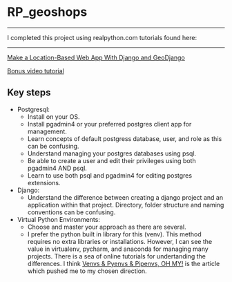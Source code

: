 # RP_geoshops
***
I completed this project using realpython.com tutorials found here:
***
[Make a Location-Based Web App With Django and GeoDjango](https://realpython.com/location-based-app-with-geodjango-tutorial/)  
  
[Bonus video tutorial](https://realpython.com/courses/make-location-based-web-app-django-and-geodjango/)  
## Key steps
* Postgresql:
    * Install on your OS.
    * Install pgadmin4 or your preferred postgres client app for management.
    * Learn concepts of default postgress database, user, and role as this can be confusing.
    * Understand managing your postgres databases using psql.
    * Be able to create a user and edit their privileges using both pgadmin4 AND psql.
    * Learn to use both psql and pgadmin4 for editing postgres extensions.
* Django:
    * Understand the difference between creating a django project and an application within that project. Directory, folder structure and naming conventions can be confusing.
* Virtual Python Environments:
    * Choose and master your approach as there are several.
    * I prefer the python built in library for this (venv). This method requires no extra libraries or installations. However, I can see the value in virtualenv, pycharm, and anaconda for managing many projects. There is a sea of online tutorials for undertanding the differences. I think [Venvs & Pyenvs & Pipenvs, OH MY!](https://towardsdatascience.com/venvs-pyenvs-pipenvs-oh-my-2411149e2f43) is the article which pushed me to my chosen direction.